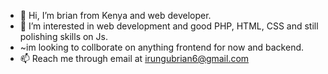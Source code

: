 - 👋 Hi, I’m brian from Kenya and web developer.
- 👀 I’m interested in web development and good PHP, HTML, CSS and still polishing skills on Js.
- ~im looking to collborate on anything frontend for now and backend. 
- 📫 Reach me through email at irungubrian6@gmail.com
